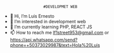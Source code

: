                       #DEVELOPMET WEB

- 👋 Hi, I’m Luis Ernesto
- 👀 I’m interested in development web
- 🌱 I’m currently learning PHP, REACT JS
- 📫 How to reach me <lf1street953@gmail.com> or https://api.whatsapp.com/send?phone=+50373029987&text=Hola%20Luis

<!---
LErnesto503/LErnesto503 is a ✨ special ✨ repository because its `README.md` (this file) appears on your GitHub profile.
You can click the Preview link to take a look at your changes.
--->
